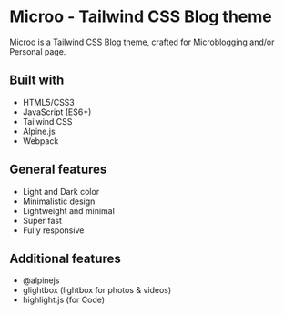 # Microo - Tailwind CSS Blog theme
Microo is a Tailwind CSS Blog theme, crafted for Microblogging and/or Personal page.

## Built with
* HTML5/CSS3
* JavaScript (ES6+)
* Tailwind CSS
* Alpine.js
* Webpack

## General features
* Light and Dark color
* Minimalistic design
* Lightweight and minimal
* Super fast
* Fully responsive

## Additional features
* @alpinejs
* glightbox (lightbox for photos & videos)
* highlight.js (for Code)
